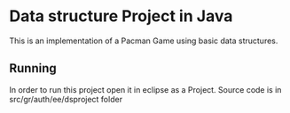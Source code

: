 # Data structure Project in Java
This is an implementation of a Pacman Game using basic data structures.

## Running
In order to run this project open it in eclipse as a Project.
Source code is in src/gr/auth/ee/dsproject folder 
